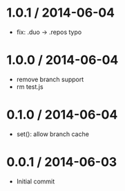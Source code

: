 
1.0.1 / 2014-06-04
==================

 * fix: .duo -> .repos typo

1.0.0 / 2014-06-04
==================

 * remove branch support
 * rm test.js

0.1.0 / 2014-06-04
==================

 * set(): allow branch cache

0.0.1 / 2014-06-03
==================

 * Initial commit


